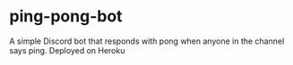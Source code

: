 # ping-pong-bot
A simple Discord bot that responds with pong when anyone in the channel says ping. Deployed on Heroku
